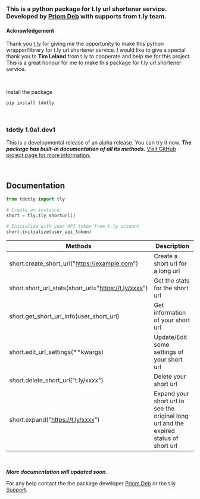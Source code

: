 ### This is a python package for t.ly url shortener service. Developed by [Priom Deb](https://priomdeb.com/) with supports from t.ly team.

#### Acknowledgement
Thank you [t.ly](https://t.ly/) for giving me the opportunity to make this python wrapper/library for t.ly url shortener service. I would like to give a special thank you to **Tim Leland** from t.ly to cooperate and help me for this project. This is a great honour for me to make this package for t.ly url shortener service. 

</br>

Install the package
```bash
pip install tdotly
```

</br>

### tdotly 1.0a1.dev1
This is a developmental release of an alpha release. You can try it now. ***The package has built-in documentation of all its methods.***
[Visit GitHub project page for more information.](https://github.com/PriomDeb/tdotly)

</br>


## Documentation

```python
from tdotly import tly

# Create an instance
short = tly.tly_shorturl()

# Initialize with your API token from t.ly account
short.initialize(user_api_token)

```


|                   Methods                           |                                    Description                                         |
|-----------------------------------------------------|----------------------------------------------------------------------------------------|
|short.create_short_url("https://example.com")        | Create a short url for a long url                                                      |
|short.short_url_stats(short_url="https://t.ly/xxxx") | Get the stats for the short url                                                        |
|short.get_short_url_info(user_short_url)             | Get information of your short url                                                      |
|short.edit_url_settings(**kwargs)                    | Update/Edit some settings of your short url                                            |
|short.delete_short_url("t.ly/xxxx")                  | Delete your short url                                                                  |
|short.expand("https://t.ly/xxxx")                    | Expand your short url to see the original long url and the expired status of short url |


</br>

***More documentation will updated soon.*** 

For any help contact the the package developer [Priom Deb](mailto:priom@priomdeb.com) or the t.ly [Support](mailto:support@t.ly).
